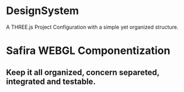 # DesignSystem
A THREE.js Project Configuration with a simple yet organized structure.

# Safira WEBGL Componentization 

## Keep it all organized, concern separeted, integrated and testable.
